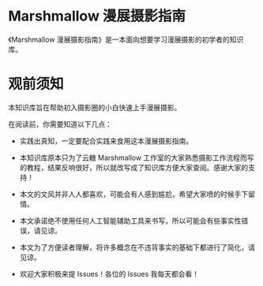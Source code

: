 # Marshmallow 漫展摄影指南
《Marshmallow 漫展摄影指南》是一本面向想要学习漫展摄影的初学者的知识库。

# 观前须知
本知识库旨在帮助初入摄影圈的小白快速上手漫展摄影。

在阅读前，你需要知道以下几点：

- 实践出真知，一定要配合实践来食用这本漫展摄影指南。
  
- 本知识库原本只为了云糖 Marshmallow 工作室的大家熟悉摄影工作流程而写的教程，结果反响很好，所以就改写成了知识库方便大家查阅。感谢大家的支持！
  
- 本文的文风并非人人都喜欢，可能会有人感到尴尬，希望大家喷的时候手下留情。
  
- 本文承诺绝不使用任何人工智能辅助工具来书写，所以可能会有些事实性错误，请见谅。
  
- 本文为了方便读者理解，将许多概念在不违背事实的基础下都进行了简化，请见谅。

- 欢迎大家积极来提 Issues！各位的 Issues 我每天都会看！
